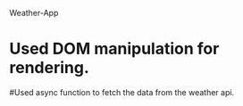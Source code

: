 Weather-App
# Used DOM manipulation for rendering.
#Used async function to fetch the data from the weather api.
